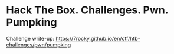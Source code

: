 # Hack The Box. Challenges. Pwn. Pumpking

Challenge write-up: https://7rocky.github.io/en/ctf/htb-challenges/pwn/pumpking
